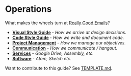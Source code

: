 Operations
======

What makes the wheels turn at [Really Good Emails][really-good-emails]?

* **[Visual Style Guide](/style/visual)** - _How we arrive at design decisions._
* **[Code Style Guide](/style/code)** - _How we write and document code._
* **[Project Management](/project_management)** - _How we manage our objectives._
* **[Communication](/communication)** - _How we communicate / hangout._
* **[Services](/services)** - _Google Drive, Assembly, etc._
* **[Software](/software)** - _Atom, Sketch etc._

Want to contribute to this guide? See [TEMPLATE.md](/TEMPLATE.md).

[really-good-emails]: http://really-good-emails.com
